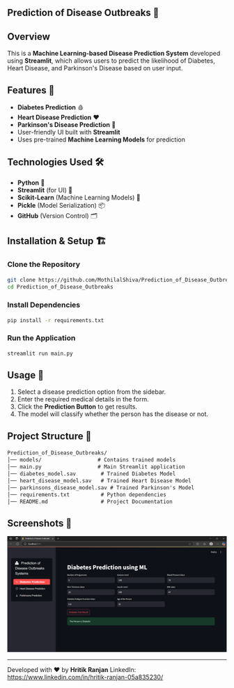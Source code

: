 ## Prediction of Disease Outbreaks 🏥

## Overview
This is a **Machine Learning-based Disease Prediction System** developed using **Streamlit**, which allows users to predict the likelihood of Diabetes, Heart Disease, and Parkinson's Disease based on user input.

## Features 🚀
- **Diabetes Prediction** 🩸
- **Heart Disease Prediction** ❤️
- **Parkinson's Disease Prediction** 🧠
- User-friendly UI built with **Streamlit**
- Uses pre-trained **Machine Learning Models** for prediction

## Technologies Used 🛠️
- **Python** 🐍
- **Streamlit** (for UI) 🎨
- **Scikit-Learn** (Machine Learning Models) 🤖
- **Pickle** (Model Serialization) 📦
- **GitHub** (Version Control) 🗂️

## Installation & Setup 🏗️
### Clone the Repository
```sh
git clone https://github.com/MothilalShiva/Prediction_of_Disease_Outbreaks.git
cd Prediction_of_Disease_Outbreaks
```

### Install Dependencies
```sh
pip install -r requirements.txt
```

### Run the Application
```sh
streamlit run main.py
```

## Usage 📖
1. Select a disease prediction option from the sidebar.
2. Enter the required medical details in the form.
3. Click the **Prediction Button** to get results.
4. The model will classify whether the person has the disease or not.

## Project Structure 📂
```
Prediction_of_Disease_Outbreaks/
│── models/                  # Contains trained models
│── main.py                  # Main Streamlit application
│── diabetes_model.sav        # Trained Diabetes Model
│── heart_disease_model.sav   # Trained Heart Disease Model
│── parkinsons_disease_model.sav # Trained Parkinson's Model
│── requirements.txt          # Python dependencies
│── README.md                 # Project Documentation
```

## Screenshots 📸
![Screenshot](https://github.com/hritikranjan1/Prediction-of-Disease-Outbreaks/blob/main/predict.png)


---
Developed with ❤️ by **Hritik Ranjan**
LinkedIn: https://www.linkedin.com/in/hritik-ranjan-05a835230/
